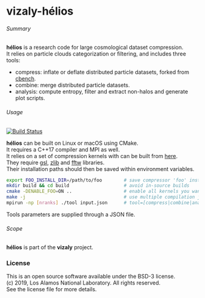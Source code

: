 # vizaly-hélios


###### Summary

**hélios** is a research code for large cosmological dataset compression.  
It relies on particle clouds categorization or filtering, and includes three tools:

- compress: inflate or deflate distributed particle datasets, forked from [cbench](https://github.com/lanl/VizAly-Foresight).
- combine: merge distributed particle datasets.
- analysis: compute entropy, filter and extract non-halos and generate plot scripts.


###### Usage 

[![Build Status](https://travis-ci.com/lanl/VizAly-Helios.svg?branch=master)](https://travis-ci.com/lanl/VizAly-Helios)

**hélios** can be built on Linux or macOS using CMake.  
It requires a C++17 compiler and MPI as well.  
It relies on a set of compression kernels with can be built from [here](https://github.com/hobywan/compressors).  
They require [gsl](https://www.gnu.org/software/gsl/), [zlib](https://zlib.net) and [fftw](http://www.fftw.org) libraries.  
Their installation paths should then be saved within environment variables.  

```bash
export FOO_INSTALL_DIR=/path/to/foo        # save compressor 'foo' installation path
mkdir build && cd build                    # avoid in-source builds
cmake -DENABLE_FOO=ON ..                   # enable all kernels you want
make -j                                    # use multiple compilation jobs 
mpirun -np [nranks] ./tool input.json      # tool=[compress|combine|analyzer]
```

Tools parameters are supplied through a JSON file.    

###### Scope

**hélios** is part of the **vizaly** project.  

### License

This is an open source software available under the BSD-3 license.  
(c) 2019, Los Alamos National Laboratory. All rights reserved.  
See the license file for more details.  

